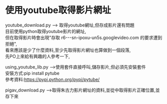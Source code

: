 # 使用youtube取得影片網址

youtube_download.py --> 取得youtube網址,但存成影片還有問題<br>
目前使用python取得youtube影片的網址,<br>
但在取得影片時會出現"存取 r6---sn-ipoxu-un5s.googlevideo.com 的要求遭到拒絕",<br>
看來應該是少了什麼資料,至少先取得影片網址也算做到一個段落,<br>
先PO上來給有興趣的人參考一下,<br>

using_youtube_lib.py -->使用套件直接呼叫,儲存影片,但必須先安裝套件<br>
安裝方式:pip install pytube  <br>
參考資料:https://pypi.python.org/pypi/pytube/ <br>

pigav_download.py -->取得朱古力影片網址的資料,並從中取得影片正確位置,並存下來<br>


